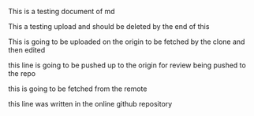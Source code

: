 This is a testing document of md

This a testing upload and should be deleted by the end of this

This is going to be uploaded on the origin to be fetched by the clone and then edited

this line is going to be pushed up to the origin for review being pushed to the repo

this is going to be fetched from the remote

this line was written in the online github repository
